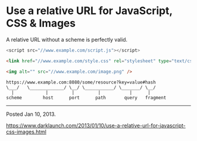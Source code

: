 # Use a relative URL for JavaScript, CSS & Images

A relative URL without a scheme is perfectly valid.

```javascript
<script src="//www.example.com/script.js"></script>
```

```html
<link href="//www.example.com/style.css" rel="stylesheet" type="text/css" />
```

```html
<img alt="" src="//www.example.com/image.png" />
```

```
https://www.example.com:8080/some/resource?key=value#hash
\___/   \_____________/ \__/ \___________/ \_______/ \__/
  |            |         |         |           |      |
scheme        host      port      path       query   fragment
```

---

Posted Jan 10, 2013.

https://www.darklaunch.com/2013/01/10/use-a-relative-url-for-javascript-css-images.html